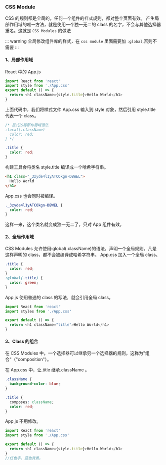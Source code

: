 ### CSS Module

CSS 的规则都是全局的，任何一个组件的样式规则，都对整个页面有效。
产生局部作用域的唯一方法，就是使用一个独一无二的 class 的名字，不会与其他选择器重名。这就是 `CSS Modules` 的做法

::: warning
全局修改组件库的样式，在 `css module` 里面需要加 `:global`,否则不需要
:::

#### 1、局部作用域

React 中的 App.js

```js
import React from 'react'
import style from './App.css'
export default () => {
  return <h1 className={style.title}>Hello World</h1>
}
```

上面代码中，我们将样式文件 App.css 输入到 style 对象，然后引用 style.title 代表一个 class。

```css
/* 显式的局部作用域语法
:local(.className)
  color: red;
} */

.title {
  color: red;
}
```

构建工具会将类名 style.title 编译成一个哈希字符串。

```html
<h1 class="_3zyde4l1yATCOkgn-DBWEL">
  Hello World
</h1>
```

App.css 也会同时被编译。

```css
._3zyde4l1yATCOkgn-DBWEL {
  color: red;
}
```

这样一来，这个类名就变成独一无二了，只对 App 组件有效。

#### 2、全局作用域

CSS Modules 允许使用:global(.className)的语法，声明一个全局规则。凡是这样声明的 class，都不会被编译成哈希字符串。
App.css 加入一个全局 class。

```css
.title {
  color: red;
}
:global(.title) {
  color: green;
}
```

App.js 使用普通的 class 的写法，就会引用全局 class。

```js
import React from 'react'
import styles from './App.css'

export default () => {
  return <h1 className="title">Hello World</h1>
}
```

#### 3、Class 的组合

在 CSS Modules 中，一个选择器可以继承另一个选择器的规则，这称为"组合"（"composition"）。

在 App.css 中，让.title 继承.className 。

```css
.className {
  background-color: blue;
}

.title {
  composes: className;
  color: red;
}
```

App.js 不用修改。

```js
import React from 'react'
import style from './App.css'

export default () => {
  return <h1 className={style.title}>Hello World</h1>
}
//红色字，蓝色背景。
```
